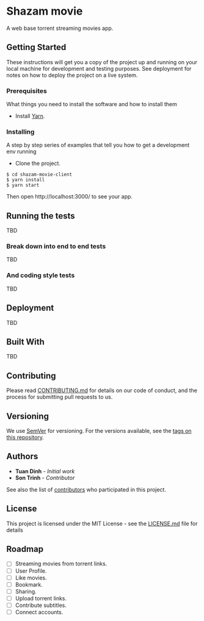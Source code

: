 # Shazam movie

A web base torrent streaming movies app. 

## Getting Started

These instructions will get you a copy of the project up and running on your local machine for development and testing purposes. See deployment for notes on how to deploy the project on a live system.

### Prerequisites

What things you need to install the software and how to install them

- Install [Yarn](https://yarnpkg.com/lang/en/docs/install/#mac-stable).

### Installing

A step by step series of examples that tell you how to get a development env running

- Clone the project.

```
$ cd shazam-movie-client
$ yarn install
$ yarn start
```

Then open http://localhost:3000/ to see your app.

## Running the tests

TBD

### Break down into end to end tests

TBD

### And coding style tests

TBD

## Deployment

TBD

## Built With

TBD

## Contributing

Please read [CONTRIBUTING.md](https://gist.github.com/PurpleBooth/b24679402957c63ec426) for details on our code of conduct, and the process for submitting pull requests to us.

## Versioning

We use [SemVer](http://semver.org/) for versioning. For the versions available, see the [tags on this repository](https://github.com/your/project/tags). 

## Authors

* **Tuan Dinh** - *Initial work*
* **Son Trinh** - *Contributor*

See also the list of [contributors](https://github.com/your/project/contributors) who participated in this project.

## License

This project is licensed under the MIT License - see the [LICENSE.md](LICENSE.md) file for details

## Roadmap

- [ ] Streaming movies from torrent links.
- [ ] User Profile.
- [ ] Like movies.
- [ ] Bookmark.
- [ ] Sharing.
- [ ] Upload torrent links.
- [ ] Contribute subtitles.
- [ ] Connect accounts.